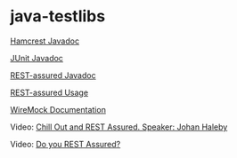 # java-testlibs

[Hamcrest Javadoc](http://hamcrest.org/JavaHamcrest/javadoc/1.3/)

[JUnit Javadoc](http://junit.org/junit4/javadoc/latest/)

[REST-assured Javadoc](http://www.javadoc.io/doc/io.rest-assured/rest-assured/3.0.2)

[REST-assured Usage](https://github.com/rest-assured/rest-assured/wiki/Usage)

[WireMock Documentation](http://wiremock.org/docs/)

Video: [Chill Out and REST Assured. Speaker: Johan Haleby](https://www.youtube.com/watch?v=34I22CUxkUc)

Video: [Do you REST Assured?](https://www.youtube.com/watch?v=3JBz4NjYYKY)
